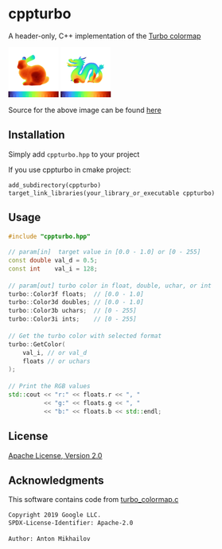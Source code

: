 # cppturbo

A header-only, C++ implementation of the [Turbo colormap](https://ai.googleblog.com/2019/08/turbo-improved-rainbow-colormap-for.html)

<img src="doc/bunny.png" width=20%> <img src="doc/dragon.png" width=20%>

Source for the above image can be found [here](examples/zbuffer.cpp)

## Installation
Simply add `cppturbo.hpp` to your project

If you use cppturbo in cmake project:
```
add_subdirectory(cppturbo)
target_link_libraries(your_library_or_executable cppturbo)
```

## Usage

```cpp
#include "cppturbo.hpp"
```
```cpp
// param[in]  target value in [0.0 - 1.0] or [0 - 255]
const double val_d = 0.5;
const int    val_i = 128;

// param[out] turbo color in float, double, uchar, or int
turbo::Color3f floats;  // [0.0 - 1.0]
turbo::Color3d doubles; // [0.0 - 1.0]
turbo::Color3b uchars;  // [0 - 255]
turbo::Color3i ints;    // [0 - 255]

// Get the turbo color with selected format
turbo::GetColor(
    val_i, // or val_d
    floats // or uchars
);

// Print the RGB values
std::cout << "r:" << floats.r << ", "
          << "g:" << floats.g << ", "
          << "b:" << floats.b << std::endl;
```

## License

[Apache License, Version 2.0](http://www.apache.org/licenses/LICENSE-2.0)

## Acknowledgments

This software contains code from [turbo_colormap.c](https://gist.github.com/mikhailov-work/6a308c20e494d9e0ccc29036b28faa7a)

```
Copyright 2019 Google LLC.
SPDX-License-Identifier: Apache-2.0

Author: Anton Mikhailov
```